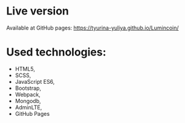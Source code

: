 # Live version
Available at GitHub pages: https://tyurina-yuliya.github.io/Lumincoin/
# Used technologies:
- HTML5,
- SCSS,
- JavaScript ES6,
- Bootstrap,
- Webpack,
- Mongodb,
- AdminLTE,
- GitHub Pages
